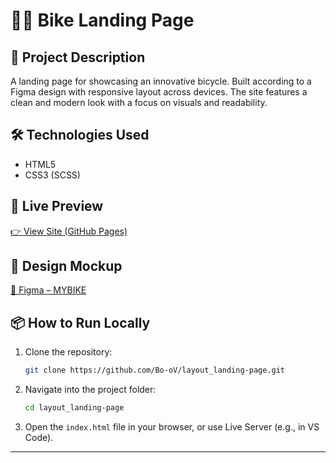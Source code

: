 # 🚴‍♂️ Bike Landing Page

## 🔹 Project Description

A landing page for showcasing an innovative bicycle. Built according to a Figma design with responsive layout across devices. The site features a clean and modern look with a focus on visuals and readability.

## 🛠️ Technologies Used

- HTML5
- CSS3 (SCSS)

## 🔗 Live Preview

[👉 View Site (GitHub Pages)](https://Bo-oV.github.io/layout_landing-page/)

## 🎨 Design Mockup

[🔗 Figma – MYBIKE](https://www.figma.com/file/NZQAIydtHo5QkINyGLHNcq/BIKE-New-Version?node-id=0%3A1)

## 📦 How to Run Locally

1. Clone the repository:

    ```bash
    git clone https://github.com/Bo-oV/layout_landing-page.git
    ```

2. Navigate into the project folder:

    ```bash
    cd layout_landing-page
    ```

3. Open the `index.html` file in your browser, or use Live Server (e.g., in VS Code).

---
